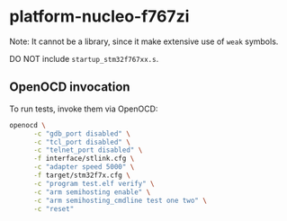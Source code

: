 # platform-nucleo-f767zi

Note: It cannot be a library, since it make extensive use of `weak` symbols.

DO NOT include `startup_stm32f767xx.s`.

## OpenOCD invocation

To run tests, invoke them via OpenOCD:

```sh
openocd \
      -c "gdb_port disabled" \
      -c "tcl_port disabled" \
      -c "telnet_port disabled" \
      -f interface/stlink.cfg \
      -c "adapter speed 5000" \
      -f target/stm32f7x.cfg \
      -c "program test.elf verify" \
      -c "arm semihosting enable" \
      -c "arm semihosting_cmdline test one two" \
      -c "reset"
```
